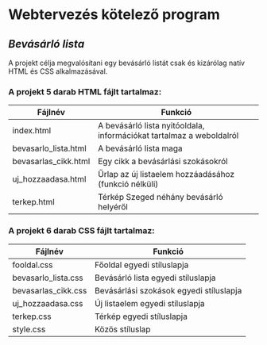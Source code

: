 # Webtervezés kötelező program

## _Bevásárló lista_

A projekt célja megvalósítani egy bevásárló listát csak és kizárólag natív HTML és CSS alkalmazásával.

### A projekt 5 darab HTML fájlt tartalmaz:

| Fájlnév | Funkció |
| ------- | ------- |
| index.html | A bevásárló lista nyitóoldala, információkat tartalmaz a weboldalról |
| bevasarlo_lista.html | A bevásárló lista maga |
| bevasarlas_cikk.html | Egy cikk a bevásárlási szokásokról |
| uj_hozzaadasa.html | Űrlap az új listaelem hozzáadásához (funkció nélküli) |
| terkep.html | Térkép Szeged néhány bevásárló helyéről |

### A projekt 6 darab CSS fájlt tartalmaz:

| Fájlnév | Funkció |
| ------- | ------- |
| fooldal.css | Főoldal egyedi stíluslapja |
| bevasarlo_lista.css | Bevásárló lista egyedi stíluslapja |
| bevasarlas_cikk.css | Bevásárlási szokások egyedi stíluslapja |
| uj_hozzaadasa.css | Új listaelem egyedi stíluslapja |
| terkep.css | Térkép egyedi stíluslapja |
| style.css | Közös stíluslap |
